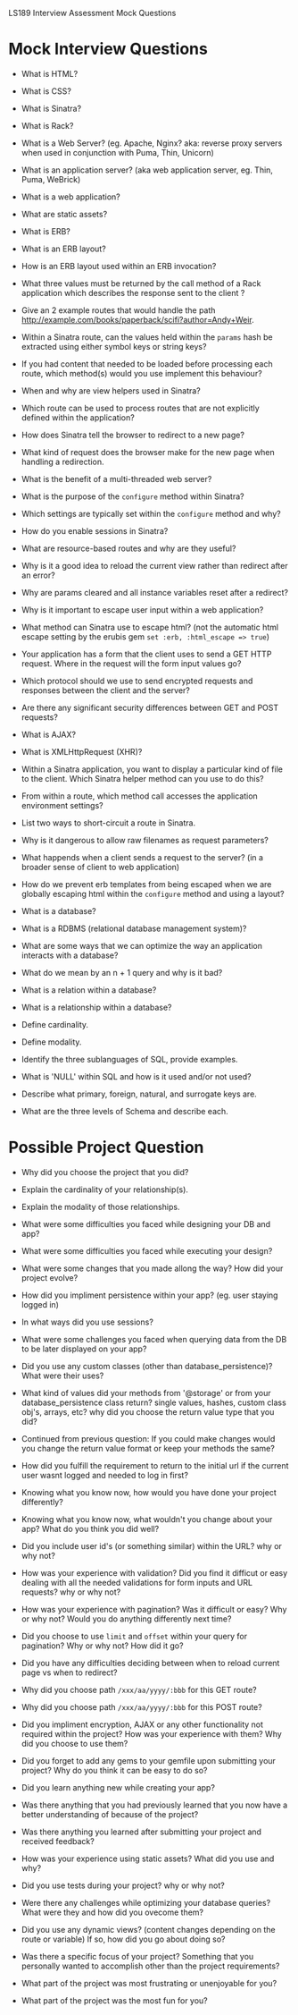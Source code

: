 LS189 Interview Assessment Mock Questions

# Mock Interview Questions

- What is HTML?

- What is CSS?

- What is Sinatra?

- What is Rack?

- What is a Web Server? (eg. Apache, Nginx? aka: reverse proxy servers when used in conjunction with Puma, Thin, Unicorn)

- What is an application server? (aka web application server, eg. Thin, Puma, WeBrick)

- What is a web application?

- What are static assets?

- What is ERB?

- What is an ERB layout?

- How is an ERB layout used within an ERB invocation?

- What three values must be returned by the call method of a Rack application which describes the response sent to the client ?

- Give an 2 example routes that would handle the path http://example.com/books/paperback/scifi?author=Andy+Weir.

- Within a Sinatra route, can the values held within the `params` hash be extracted using either symbol keys or string keys?

- If you had content that needed to be loaded before processing each route, which method(s) would you use implement this behaviour?

- When and why are view helpers used in Sinatra?

- Which route can be used to process routes that are not explicitly defined within the application?

- How does Sinatra tell the browser to redirect to a new page?

- What kind of request does the browser make for the new page when handling a redirection.

- What is the benefit of a multi-threaded web server?

- What is the purpose of the `configure` method within Sinatra?

- Which settings are typically set within the `configure` method and why?

- How do you enable sessions in Sinatra?

- What are resource-based routes and why are they useful?

- Why is it a good idea to reload the current view rather than redirect after an error?

- Why are params cleared and all instance variables reset after a redirect?

- Why is it important to escape user input within a web application?

- What method can Sinatra use to escape html? (not the automatic html escape setting by the erubis gem `set :erb, :html_escape => true`)

- Your application has a form that the client uses to send a GET HTTP request. Where in the request will the form input values go?

- Which protocol should we use to send encrypted requests and responses between the client and the server?

- Are there any significant security differences between GET and POST requests?

- What is AJAX?

- What is XMLHttpRequest (XHR)?

- Within a Sinatra application, you want to display a particular kind of file to the client. Which Sinatra helper method can you use to do this?

- From within a route, which method call accesses the application environment settings?

- List two ways to short-circuit a route in Sinatra.

- Why is it dangerous to allow raw filenames as request parameters?

- What happends when a client sends a request to the server? (in a broader sense of client to web application)

- How do we prevent erb templates from being escaped when we are globally escaping html within the `configure` method and using a layout?

- What is a database?

- What is a RDBMS (relational database management system)?

- What are some ways that we can optimize the way an application interacts with a database?

- What do we mean by an n + 1 query and why is it bad?

- What is a relation within a database?

- What is a relationship within a database?

- Define cardinality.

- Define modality.

- Identify the three sublanguages of SQL, provide examples.

- What is 'NULL' within SQL and how is it used and/or not used?

- Describe what primary, foreign, natural, and surrogate keys are.

- What are the three levels of Schema and describe each.

# Possible Project Question

- Why did you choose the project that you did?

- Explain the cardinality of your relationship(s).

- Explain the modality of those relationships.

- What were some difficulties you faced while designing your DB and app?

- What were some difficulties you faced while executing your design?

- What were some changes that you made allong the way? How did your project evolve?

- How did you impliment persistence within your app? (eg. user staying logged in)

- In what ways did you use sessions?

- What were some challenges you faced when querying data from the DB to be later displayed on your app?

- Did you use any custom classes (other than database_persistence)? What were their uses?

- What kind of values did your methods from '@storage' or from your database_persistence class return? single values, hashes, custom class obj's, arrays, etc? why did you choose the return value type that you did?

- Continued from previous question: If you could make changes would you change the return value format or keep your methods the same?

- How did you fulfill the requirement to return to the initial url if the current user wasnt logged and needed to log in first?

- Knowing what you know now, how would you have done your project differently?

- Knowing what you know now, what wouldn't you change about your app? What do you think you did well?

- Did you include user id's (or something similar) within the URL? why or why not?

- How was your experience with validation? Did you find it difficut or easy dealing with all the needed validations for form inputs and URL requests? why or why not?

- How was your experience with pagination? Was it difficult or easy? Why or why not? Would you do anything differently next time?

- Did you choose to use `limit` and `offset` within your query for pagination? Why or why not? How did it go?

- Did you have any difficulties deciding between when to reload current page vs when to redirect?

- Why did you choose path `/xxx/aa/yyyy/:bbb` for this GET route?

- Why did you choose path `/xxx/aa/yyyy/:bbb` for this POST route?

- Did you impliment encryption, AJAX or any other functionality not required within the project? How was your experience with them? Why did you choose to use them?

- Did you forget to add any gems to your gemfile upon submitting your project? Why do you think it can be easy to do so?

- Did you learn anything new while creating your app?

- Was there anything that you had previously learned that you now have a better understanding of because of the project?

- Was there anything you learned after submitting your project and received feedback?

- How was your experience using static assets? What did you use and why?

- Did you use tests during your project? why or why not?

- Were there any challenges while optimizing your database queries? What were they and how did you ovecome them?

- Did you use any dynamic views? (content changes depending on the route or variable) If so, how did you go about doing so?

- Was there a specific focus of your project? Something that you personally wanted to accomplish other than the project requirements?

- What part of the project was most frustrating or unenjoyable for you?

- What part of the project was the most fun for you?
